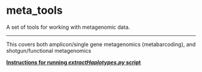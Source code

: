 # meta_tools

A set of tools for working with metagenomic data. 

----------------------

This covers both amplicon/single gene metagenomics (metabarcoding), and shotgun/functional metagenomics

[**Instructions for running *extractHaplotypes.py* script**](instructions/map_extract_haplotypes.md)

